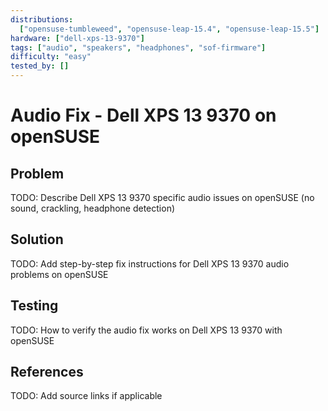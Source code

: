 ```yaml
---
distributions:
  ["opensuse-tumbleweed", "opensuse-leap-15.4", "opensuse-leap-15.5"]
hardware: ["dell-xps-13-9370"]
tags: ["audio", "speakers", "headphones", "sof-firmware"]
difficulty: "easy"
tested_by: []
---
```


# Audio Fix - Dell XPS 13 9370 on openSUSE

## Problem

TODO: Describe Dell XPS 13 9370 specific audio issues on openSUSE (no sound, crackling, headphone detection)

## Solution

TODO: Add step-by-step fix instructions for Dell XPS 13 9370 audio problems on openSUSE

## Testing

TODO: How to verify the audio fix works on Dell XPS 13 9370 with openSUSE

## References

TODO: Add source links if applicable
